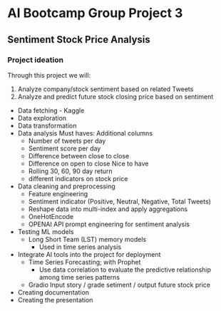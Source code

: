 # AI Bootcamp Group Project 3
## Sentiment Stock Price Analysis

### Project ideation
Through this project we will:
1. Analyze company/stock sentiment based on related Tweets
2. Analyze and predict future stock closing price based on sentiment



- Data fetching - Kaggle
- Data exploration
- Data transformation
- Data analysis
  Must haves: Additional columns
  - Number of tweets per day
  - Sentiment score per day
  - Difference between close to close
  - Difference on open to close
  Nice to have
  - Rolling 30, 60, 90 day return
  - different indicators on stock price
- Data cleaning and preprocessing
  - Feature engineering
  - Sentiment indicator (Positive, Neutral, Negative, Total Tweets)
  - Reshape data into multi-index and apply aggregations
  - OneHotEncode
  - OPENAI API prompt engineering for sentiment analysis
- Testing ML models
  - Long Short Team (LST) memory models
    - Used in time series analysis
- Integrate AI tools into the project for deployment
  - Time Series Forecasting; with Prophet
    - Use data correlation to evaluate the predictive relationship among time series patterns
  - Gradio Input story / grade setiment / output future stock price
- Creating documentation
- Creating the presentation
